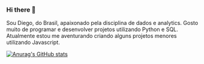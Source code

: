 ### Hi there 👋

Sou Diego, do Brasil, apaixonado pela disciplina de dados e analytics. Gosto muito de programar e desenvolver projetos utilizando Python e SQL. Atualmente estou me aventurando criando alguns projetos menores utilizando Javascript.

[![Anurag's GitHub stats](https://github-readme-stats.vercel.app/api?username=dinaves)](https://github.com/anuraghazra/github-readme-stats)
